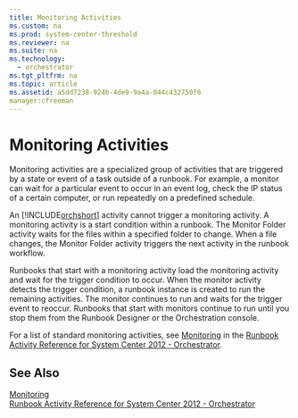 ```yaml
---
title: Monitoring Activities
ms.custom: na
ms.prod: system-center-threshold
ms.reviewer: na
ms.suite: na
ms.technology: 
  - orchestrator
ms.tgt_pltfrm: na
ms.topic: article
ms.assetid: a5dd7238-924b-4de9-9a4a-044c432750f6
manager:cfreeman
---
```

# Monitoring Activities
Monitoring activities are a specialized group of activities that are triggered by a state or event of a task outside of a runbook. For example, a monitor can wait for a particular event to occur in an event log, check the IP status of a certain computer, or run repeatedly on a predefined schedule.  
  
An [!INCLUDE[orchshort](../../om/manage/includes/orchshort_md.md)] activity cannot trigger a monitoring activity. A monitoring activity is a start condition within a runbook. The Monitor Folder activity waits for the files within a specified folder to change. When a file changes, the Monitor Folder activity triggers the next activity in the runbook workflow.  
  
Runbooks that start with a monitoring activity load the monitoring activity and wait for the trigger condition to occur. When the monitor activity detects the trigger condition, a runbook instance is created to run the remaining activities. The monitor continues to run and waits for the trigger event to reoccur. Runbooks that start with monitors continue to run until you stop them from the Runbook Designer or the Orchestration console.  
  
For a list of standard monitoring activities, see [Monitoring](../../orch/reference/Monitoring.md) in the [Runbook Activity Reference for System Center 2012 - Orchestrator](../../orch/reference/Runbook-Activity-Reference-for-System-Center-2012---Orchestrator.md).  
  
## See Also  
[Monitoring](../../orch/reference/Monitoring.md)  
[Runbook Activity Reference for System Center 2012 - Orchestrator](../../orch/reference/Runbook-Activity-Reference-for-System-Center-2012---Orchestrator.md)  
  
